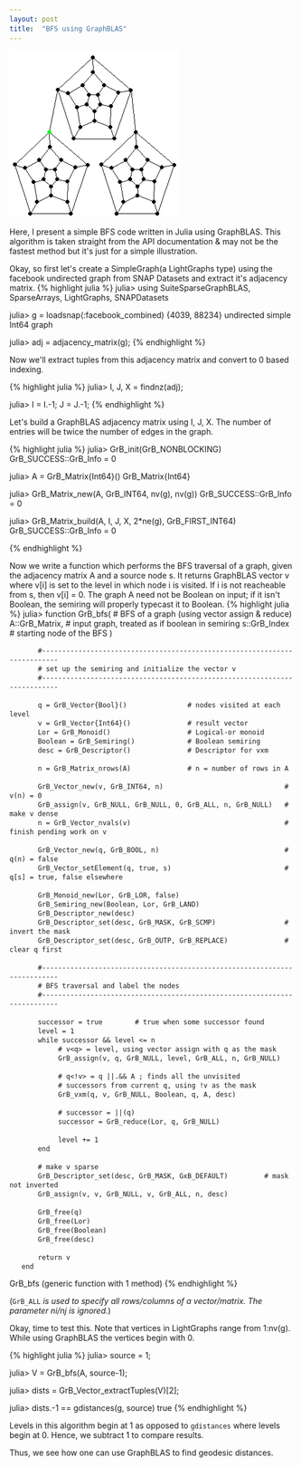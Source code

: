 ```yaml
---
layout: post
title:  "BFS using GraphBLAS"
---
```


<img src="../assets/bfs_gif.gif">

Here, I present a simple BFS code written in Julia using GraphBLAS. This algorithm is taken straight from the API documentation & may not be the fastest method but it's just for a simple illustration.

Okay, so first let's create a SimpleGraph(a LightGraphs type) using the facebook undirected graph from SNAP Datasets and extract it's adjacency matrix.
{% highlight julia %}
julia> using SuiteSparseGraphBLAS, SparseArrays, LightGraphs, SNAPDatasets

julia> g = loadsnap(:facebook_combined)
{4039, 88234} undirected simple Int64 graph

julia> adj = adjacency_matrix(g);
{% endhighlight %}

Now we'll extract tuples from this adjacency matrix and convert to 0 based indexing.

{% highlight julia %}
julia> I, J, X = findnz(adj);

julia> I = I.-1; J = J.-1;
{% endhighlight %}

Let's build a GraphBLAS adjacency matrix using I, J, X. The number of entries will be twice the number of edges in the graph.

{% highlight julia %}
julia> GrB_init(GrB_NONBLOCKING)
GrB_SUCCESS::GrB_Info = 0

julia> A = GrB_Matrix{Int64}()
GrB_Matrix{Int64}

julia> GrB_Matrix_new(A, GrB_INT64, nv(g), nv(g))
GrB_SUCCESS::GrB_Info = 0

julia> GrB_Matrix_build(A, I, J, X, 2*ne(g), GrB_FIRST_INT64)
GrB_SUCCESS::GrB_Info = 0

{% endhighlight %}

Now we write a function which performs the BFS traversal of a graph, given the adjacency matrix A and a source node s. It returns GraphBLAS vector v where v[i] is set to the level in which node i is visited. If i is not reacheable from s, then v[i] = 0. The graph A need not be Boolean on input; if it isn't Boolean, the semiring will properly typecast it to Boolean.
{% highlight julia %}
julia> function GrB_bfs(                # BFS of a graph (using vector assign & reduce)
                A::GrB_Matrix,          # input graph, treated as if boolean in semiring
                s::GrB_Index            # starting node of the BFS
            )

           #--------------------------------------------------------------------------
           # set up the semiring and initialize the vector v
           #--------------------------------------------------------------------------

           q = GrB_Vector{Bool}()               # nodes visited at each level
           v = GrB_Vector{Int64}()              # result vector
           Lor = GrB_Monoid()                   # Logical-or monoid
           Boolean = GrB_Semiring()             # Boolean semiring
           desc = GrB_Descriptor()              # Descriptor for vxm

           n = GrB_Matrix_nrows(A)              # n = number of rows in A

           GrB_Vector_new(v, GrB_INT64, n)                              # v(n) = 0
           GrB_assign(v, GrB_NULL, GrB_NULL, 0, GrB_ALL, n, GrB_NULL)   # make v dense
           n = GrB_Vector_nvals(v)                                      # finish pending work on v

           GrB_Vector_new(q, GrB_BOOL, n)                               # q(n) = false
           GrB_Vector_setElement(q, true, s)                            # q[s] = true, false elsewhere

           GrB_Monoid_new(Lor, GrB_LOR, false)
           GrB_Semiring_new(Boolean, Lor, GrB_LAND)
           GrB_Descriptor_new(desc)
           GrB_Descriptor_set(desc, GrB_MASK, GrB_SCMP)                 # invert the mask
           GrB_Descriptor_set(desc, GrB_OUTP, GrB_REPLACE)              # clear q first

           #--------------------------------------------------------------------------
           # BFS traversal and label the nodes
           #--------------------------------------------------------------------------

           successor = true        # true when some successor found
           level = 1
           while successor && level <= n
                # v<q> = level, using vector assign with q as the mask
                GrB_assign(v, q, GrB_NULL, level, GrB_ALL, n, GrB_NULL)

                # q<!v> = q ||.&& A ; finds all the unvisited
                # successors from current q, using !v as the mask
                GrB_vxm(q, v, GrB_NULL, Boolean, q, A, desc)

                # successor = ||(q)
                successor = GrB_reduce(Lor, q, GrB_NULL)

                level += 1
           end

           # make v sparse
           GrB_Descriptor_set(desc, GrB_MASK, GxB_DEFAULT)         # mask not inverted
           GrB_assign(v, v, GrB_NULL, v, GrB_ALL, n, desc)

           GrB_free(q)
           GrB_free(Lor)
           GrB_free(Boolean)
           GrB_free(desc)

           return v
       end
GrB_bfs (generic function with 1 method)
{% endhighlight %}

(`GrB_ALL` <i>is used to specify all rows/columns of a vector/matrix. The parameter ni/nj is ignored.</i>)

Okay, time to test this. Note that vertices in LightGraphs range from 1:nv(g). While using GraphBLAS the vertices begin with 0.

{% highlight julia %}
julia> source = 1;

julia> V = GrB_bfs(A, source-1);

julia> dists = GrB_Vector_extractTuples(V)[2];

julia> dists.-1 == gdistances(g, source)
true
{% endhighlight %}

Levels in this algorithm begin at 1 as opposed to `gdistances` where levels begin at 0. Hence, we subtract 1 to compare results.

Thus, we see how one can use GraphBLAS to find geodesic distances.
